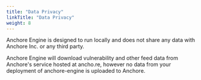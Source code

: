 ```yaml
---
title: "Data Privacy"
linkTitle: "Data Privacy"
weight: 8
---
```


Anchore Engine is designed to run locally and does not share any data with Anchore Inc. or any third party.

Anchore Engine will download vulnerability and other feed data from Anchore's service hosted at ancho.re, however no data from your deployment of anchore-engine is uploaded to Anchore.
